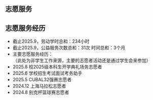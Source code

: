 ## 志愿服务

## 志愿服务经历

- 截止2025.9，劳动学时总和：234小时
- 截止2025.9，公益服务次数总和：31次 时间总和：3个月
- 主要志愿服务经历：<br>（此处为非学生工作来源，主要的志愿者活动还是通过学生会来参加）
- 2025.8 校2025级本科生开学典礼场务志愿者
- 2025.6 学校招生考试面试考务助手
- 2025.5 CUBAL32强赛志愿者 
- 2024.12 上海马拉松志愿者
- 2024.8 别克杯篮球赛志愿者